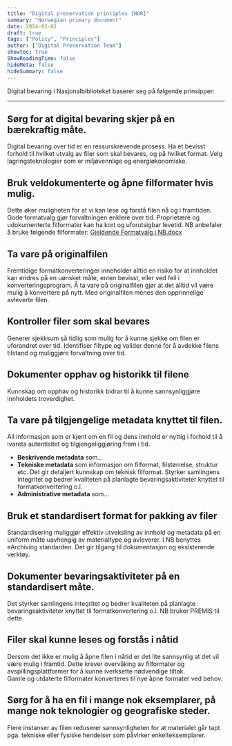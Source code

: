 ```yaml
---
title: "Digital preservation principles [NOR]"
summary: "Norwegian primary document"
date: 2024-02-01
draft: true
tags: ["Policy", "Principles"]
author: ["Digital Preservation Team"]
showtoc: true
ShowReadingTime: false
hideMeta: false
hideSummary: false
---
```


Digital bevaring i Nasjonalbiblioteket baserer seg på følgende prinsipper:

---

## Sørg for at digital bevaring skjer på en bærekraftig måte.

Digital bevaring over tid er en ressurskrevende prosess. Ha et bevisst forhold til hvilket utvalg av filer som skal bevares, og på hvilket format. Velg lagringsteknologier som er miljøvennlige og energiøkonomiske.  

## Bruk veldokumenterte og åpne filformater hvis mulig.  

Dette øker muligheten for at vi kan lese og forstå filen nå og i framtiden. Gode formatvalg gjør forvaltningen enklere over tid. Proprietære og udokumenterte filformater kan ha kort og uforutsigbar levetid. NB anbefaler å bruke følgende filformater: [Gjeldende Formatvalg i NB.docx  
](https://bibno.sharepoint.com/:w:/r/sites/IKT-DigitalBevaring/Delte%20dokumenter/General/Formater%20og%20datasettbevaring/Gjeldende%20Formatvalg%20i%20NB.docx?d=w70b38914ab1945219ccebff8e98e8953&csf=1&web=1&e=sPBLmT)

## Ta vare på originalfilen  
Fremtidige formatkonverteringer inneholder alltid en risiko for at innholdet kan endres på en uønsket måte, enten bevisst, eller ved feil i konverteringsprogram. Å ta vare på originalfilen gjør at det alltid vil være mulig å konvertere på nytt. Med originalfilen menes den opprinnelige avleverte filen.  

## Kontroller filer som skal bevares
Generer sjekksum så tidlig som mulig for å kunne sjekke om filen er uforandret over tid. Identifiser filtype og valider denne for å avdekke filens tilstand og muliggjøre forvaltning over tid.

## Dokumenter opphav og historikk til filene
Kunnskap om opphav og historikk bidrar til å kunne sannsynliggjøre innholdets troverdighet.  

## Ta vare på tilgjengelige metadata knyttet til filen.   
All informasjon som er kjent om en fil og dens innhold er nyttig i forhold til å ivareta autentisitet og tilgjengeliggjøring fram i tid.

- **Beskrivende metadata** som...
- **Tekniske metadata** som informasjon om filformat, filstørrelse, struktur etc. Det gir detaljert kunnskap om teknisk filformat. Styrker samlingens integritet og bedrer kvaliteten på planlagte bevaringsaktiviteter knyttet til formatkonvertering o.l.
- **Administrative metadata** som...  
  

## Bruk et standardisert format for pakking av filer
Standardisering muliggjør effektiv utveksling av innhold og metadata på en uniform måte uavhengig av materialtype og avleverer. I NB benyttes eArchiving standarden. Det gir tilgang til dokumentasjon og eksisterende verktøy.  
  

## Dokumenter bevaringsaktiviteter på en standardisert måte.  
Det styrker samlingens integritet og bedrer kvaliteten på planlagte bevaringsaktiviteter knyttet til formatkonvertering o.l. NB bruker PREMIS til dette.  
  

## Filer skal kunne leses og forstås i nåtid
Dersom det ikke er mulig å åpne filen i nåtid er det lite sannsynlig at det vil være mulig i framtid. Dette krever overvåking av filformater og avspillingsplattformer for å kunne iverksette nødvendige tiltak.  
Gamle og utdaterte filformater konverteres til nye åpne formater ved behov.

## Sørg for å ha en fil i mange nok eksemplarer, på mange nok teknologier og geografiske steder.  
Flere instanser av filen reduserer sannsynligheten for at materialet går tapt pga. tekniske eller fysiske hendelser som påvirker enkelteksemplarer.